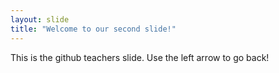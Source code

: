 ```yaml
---
layout: slide
title: "Welcome to our second slide!"
---
```

This is the github teachers slide.
Use the left arrow to go back!